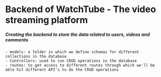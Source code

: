 # Backend of WatchTube - The video streaming platform

##### Creating the backend to store the data related to users, videos and comments

    - models: a folder in which we define schemas for different collections in the database
    - Controllers: used to run CRUD operations in the database
    - routes: to get access to different routes through which we'll be able hit different API's to do the CRUD operations
